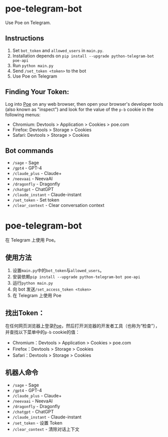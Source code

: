 # poe-telegram-bot
Use Poe on Telegram.

## Instructions
1. Set `bot_token` and `allowed_users` in `main.py`.
2. Installation depends on `pip install --upgrade python-telegram-bot poe-api`
3. Run `python main.py`
4. Send `/set_token <token>` to the bot
5. Use Poe on Telegram

## Finding Your Token:
Log into [Poe](https://poe.com) on any web browser, then open your browser's developer tools (also known as "inspect") and look for the value of the `p-b` cookie in the following menus:
 - Chromium: Devtools > Application > Cookies > poe.com
 - Firefox: Devtools > Storage > Cookies
 - Safari: Devtools > Storage > Cookies

## Bot commands
- `/sage` - Sage
- `/gpt4` - GPT-4
- `/claude_plus` - Claude+
- `/neevaai` - NeevaAI
- `/dragonfly` - Dragonfly
- `/chatgpt` - ChatGPT
- `/claude_instant` - Claude-instant
- `/set_token` - Set token
- `/clear_context` - Clear conversation context

# poe-telegram-bot
在 Telegram 上使用 Poe。

## 使用方法
1. 设置`main.py`中的`bot_token`与`allowed_users`。
2. 安装依赖`pip install --upgrade python-telegram-bot poe-api`
3. 运行`python main.py`
4. 向 bot 发送`/set_access_token <token>`
5. 在 Telegram 上使用 Poe

## 找出Token：
在任何网页浏览器上登录[Poe](https://poe.com/)，然后打开浏览器的开发者工具（也称为“检查”），并查找以下菜单中的`p-b` cookie的值：
- Chromium：Devtools > Application > Cookies > poe.com
- Firefox：Devtools > Storage > Cookies
- Safari：Devtools > Storage > Cookies

## 机器人命令
- `/sage` - Sage
- `/gpt4` - GPT-4
- `/claude_plus` - Claude+
- `/neevaai` - NeevaAI
- `/dragonfly` - Dragonfly
- `/chatgpt` - ChatGPT
- `/claude_instant` - Claude-instant
- `/set_token` - 设置 Token
- `/clear_context` - 清除对话上下文